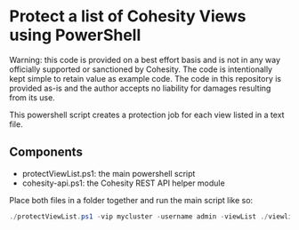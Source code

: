 # Protect a list of Cohesity Views using PowerShell

Warning: this code is provided on a best effort basis and is not in any way officially supported or sanctioned by Cohesity. The code is intentionally kept simple to retain value as example code. The code in this repository is provided as-is and the author accepts no liability for damages resulting from its use.

This powershell script creates a protection job for each view listed in a text file.

## Components

* protectViewList.ps1: the main powershell script
* cohesity-api.ps1: the Cohesity REST API helper module

Place both files in a folder together and run the main script like so:

```powershell
./protectViewList.ps1 -vip mycluster -username admin -viewList ./viewlist.txt -policyName 'Standard Protection'
```
